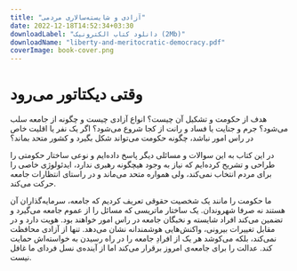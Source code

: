 ```yaml
---
title: "آزادی و شایسته‌سالاری مردمی"
date: 2022-12-18T14:52:34+03:30
downloadLabel: "دانلود کتاب الکترونیک (2Mb)"
downloadName: "liberty-and-meritocratic-democracy.pdf"
coverImage: book-cover.png
---
```

# وقتی دیکتاتور می‌رود

هدف از حکومت و تشکیل آن چیست؟
انواع آزادی چیست و چگونه از جامعه سلب می‌شود؟
جرم و جنایت یا فساد و رانت از کجا شروع می‌شود؟
اگر یک نفر یا اقلیت خاص در راس امور نباشد،
چگونه حکومت می‌تواند شکل بگیرد و کشور متحد بماند؟

در این کتاب به این سوالات و مسائلی دیگر پاسخ داده‌ایم
و نوعی ساختار حکومتی را طراحی و تشریح کرده‌ایم که نیاز به وجود هیچگونه رهبری ندارد،
ایدئولوژی خاصی را برای مردم انتخاب نمی‌کند،
ولی همواره متحد می‌ماند و در راستای انتظارات جامعه حرکت می‌کند.

ما حکومت را مانند یک شخصیت حقوقی تعریف کردیم که جامعه، سرمایه‌گذاران آن هستند نه صرفا شهروندان.
یک ساختار ماتریسی که مسائل را از عموم جامعه می‌گیرد و تضمین می‌کند افراد شایسته و نخبگان جامعه در راس امور خواهند بود.
هویت دارد و در مقابل تغییرات بیرونی، واکنش‌هایی هوشمندانه نشان می‌دهد.
تنها از آزادی محافظت نمی‌کند، بلکه می‌کوشد هر یک از افرادِ جامعه را در راه رسیدن به خواسته‌اش حمایت کند.
عدالت را برای جامعه‌ی امروز برقرار می‌کند اما از آینده‌ی نسل فردای ما غافل نیست.
